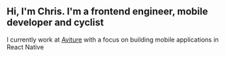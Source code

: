 ## Hi, I'm Chris. I'm a frontend engineer, mobile developer and cyclist

I currently work at [Aviture](https://www.aviture.us.com/) with a focus on building mobile applications in React Native
